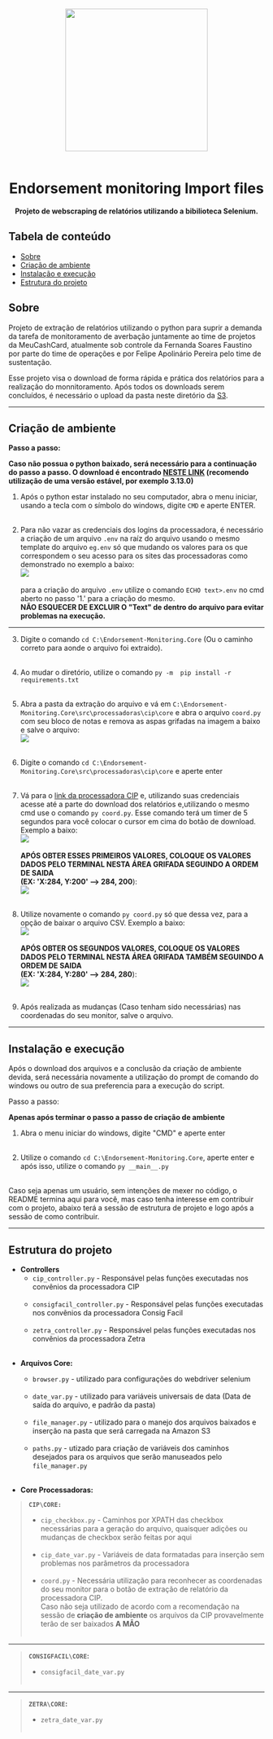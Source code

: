 <br>

<div align="center">

<img src="./resources/logo.png" width ="280"/><br><br>

  <h1 align="center">Endorsement monitoring Import files</h1>

  <p align="center">
    <strong>Projeto de webscraping de relatórios utilizando a bibilioteca Selenium. </strong>

</div>


## Tabela de conteúdo

- [Sobre](#Sobre)
- [Criação de ambiente](#Criação-de-ambiente)
- [Instalação e execução](#instalação-e-execução)
- [Estrutura do projeto](#estrutura-do-projeto)
<!--
- [Como contribuir](#Como-contribuir)
- [Contribuidores](#contribuidores)
-->

## Sobre

<p> Projeto de extração de relatórios utilizando o python para suprir a demanda da tarefa de monitoramento de averbação juntamente ao time de projetos da MeuCashCard, atualmente sob controle da Fernanda Soares Faustino por parte do time de operações e por Felipe Apolinário Pereira pelo time de sustentação.

<p>

Esse projeto visa o download de forma rápida e prática dos relatórios para a realização do monnitoramento. Após todos os downloads serem concluídos, é necessário o upload da pasta neste diretório da [S3](https://us-east-2.console.aws.amazon.com/s3/buckets/endorsement-monitoring?region=us-east-2&bucketType=general&prefix=entrada/reports/reports-monitoring/&showversions=false).

---

## Criação de ambiente
<p> 

**Passo a passo:**

**Caso não possua o python baixado, será necessário para a continuação do passo a passo. O download é encontrado [NESTE LINK](https://www.python.org/downloads/) (recomendo utilização de uma versão estável, por exemplo 3.13.0)**<br>

1. Após o python estar instalado no seu computador, abra o menu iniciar, usando a tecla com o símbolo do windows, digite `CMD` e aperte ENTER.<br><br>

2. Para não vazar as credenciais dos logins da processadora, é necessário a criação de um arquivo `.env` na raíz do arquivo usando o mesmo template do arquivo `eg.env` só que mudando os valores para os que correspondem o seu acesso para os sites das processadoras como demonstrado no exemplo a baixo:<br>
<img src="./resources/Exemplo_de_uso_.env_notepad.gif"/><br><br>
para a criação do arquivo `.env` utilize o comando `ECHO text>.env` no cmd aberto no passo '1.' para a criação do mesmo.<br> **NÃO ESQUECER DE EXCLUIR O "Text" de dentro do arquivo para evitar problemas na execução.**<br>
---


3. Digite o comando `cd C:\Endorsement-Monitoring.Core` (Ou o caminho correto para aonde o arquivo foi extraido).<br><br>

4. Ao mudar o diretório, utilize o comando `py -m  pip install -r requirements.txt`<br><br>

5. Abra a pasta da extração do arquivo e vá em `C:\Endorsement-Monitoring.Core\src\processadoras\cip\core` e abra o arquivo `coord.py` com seu bloco de notas e remova as aspas grifadas na imagem a baixo e salve o arquivo:<br>
<img src="./resources/Remove_aspas.png"/><br><br>

6. Digite o comando `cd C:\Endorsement-Monitoring.Core\src\processadoras\cip\core` e aperte enter<br><br>

7. Vá para o [link da processadora CIP](https://www.portaldoconsignado.org.br/home?37) e, utilizando suas credenciais acesse até a parte do download dos relatórios e,utilizando o mesmo cmd use o comando `py coord.py`.
Esse comando terá um timer de 5 segundos para você colocar o cursor em cima do botão de download.
Exemplo a baixo:<br>
<img src=".\resources\Botao_download_CIP.gif"/><br><br>
**APÓS OBTER ESSES PRIMEIROS VALORES, COLOQUE OS VALORES DADOS PELO TERMINAL NESTA ÁREA GRIFADA SEGUINDO A ORDEM DE SAIDA<br> (EX: 'X:284, Y:200' --> 284, 200**):<br>
<img src="./resources/Local_primeira_coord_var.png"/><br><br>

8. Utilize novamente o comando `py coord.py` só que dessa vez, para a opção de baixar o arquivo CSV.
Exemplo a baixo:<br>
<img src="./resources/botao_opcao_CIP.gif"/><br><br>
**APÓS OBTER OS SEGUNDOS VALORES, COLOQUE OS VALORES DADOS PELO TERMINAL NESTA ÁREA GRIFADA TAMBÉM SEGUINDO A ORDEM DE SAIDA<br> (EX: 'X:284, Y:280' --> 284, 280**):<br>
<img src="./resources/Local_segunda_coord_var.png"/><br><br>

9. Após realizada as mudanças (Caso tenham sido necessárias) nas coordenadas do seu monitor, salve o arquivo.

---

## Instalação e execução

<p> Após o download dos arquivos e a conclusão da criação de ambiente devida, será necessária novamente a utilização do prompt de comando do windows ou outro de sua preferencia para a execução do script.

<p> Passo a passo:

**Apenas após terminar o passo a passo de criação de ambiente**
1. Abra o menu iniciar do windows, digite "CMD" e aperte enter<br><br>

2. Utilize o comando `cd C:\Endorsement-Monitoring.Core`, aperte enter e após isso, utilize o comando `py __main__.py`<br><br>

Caso seja apenas um usuário, sem intenções de mexer no código, o README termina aqui para você, mas caso tenha interesse em contribuir com o projeto, abaixo terá a sessão de estrutura de projeto e logo após a sessão de como contribuir.


---

## Estrutura do projeto

- **Controllers**
  - `cip_controller.py` - Responsável pelas funções executadas nos convênios da processadora CIP<br><br>
  - `consigfacil_controller.py` - Responsável pelas funções executadas nos convênios da processadora Consig Facil<br><br>
  - `zetra_controller.py` - Responsável pelas funções executadas nos convênios da processadora Zetra <br><br>
<!-- 
  - `asban_controller.py`
  - `consiglog_controller.py`
  - `consignet__controller.py`
  - `consigtec_controller.py`
  - `digitalconsig_controller.py`  
  - `neoconsig_controller.py`
  - `serpro_controller.py`
  - `safeconsig_controller.py`
  - `siconsig_controller.py`
  - `sigconsig_controller.py`
-->
- **Arquivos Core:**
  - `browser.py` - utilizado para configurações do webdriver selenium<br><br>
  - `date_var.py` - utilizado para variáveis universais de data (Data de saída do arquivo, e padrão da pasta)<br><br>
  - `file_manager.py` - utilizado para o manejo dos arquivos baixados e inserção na pasta que será carregada na Amazon S3<br><br>
  - `paths.py` - utizado para criação de variáveis dos caminhos desejados para os arquivos que serão manuseados pelo `file_manager.py`<br><br>

- **Core Processadoras:**

> **`CIP\CORE:`**
> - `cip_checkbox.py` - Caminhos por XPATH das checkbox necessárias para a geração do arquivo, quaisquer adições ou mudanças de checkbox serão feitas por aqui<br><br>
>  - `cip_date_var.py` - Variáveis de data formatadas para inserção sem problemas nos parâmetros da processadora<br><br>
> - `coord.py` - Necessária utilização para reconhecer as coordenadas do seu monitor para o botão de extração de relatório da processadora CIP.<br>Caso não seja utilizado de acordo com a recomendação na sessão de **criação de ambiente** os arquivos da CIP provavelmente terão de ser baixados **A MÃO**<br><br>
---


> **`CONSIGFACIL\CORE`:**
>- `consigfacil_date_var.py`<br><br>
  ---

> **`ZETRA\CORE`:**
>- `zetra_date_var.py`<br><br>
<!--
---

> **`NEOCONSIG\CORE`:**

-->

<!--
## Como contribuir

<p>
 
 Crie um fork do projeto e de um `git clone` no seu terminal git.
 Crie sua própria branch e suba um Pull request, ao ser analisado poderá ter as mudanças implementadas na branch main.

 ## Contribuidores 

 <p>
 
 <!-- ADD CONTRIBUIDORES -->